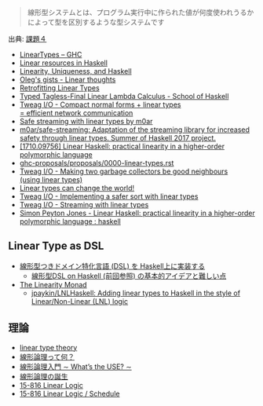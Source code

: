 > 線形型システムとは、プログラム実行中に作られた値が何度使われうるかによって型を区別するような型システムです

出典: [課題４](http://web.yl.is.s.u-tokyo.ac.jp/kobalab/kadai99/kadai4.html)

* [LinearTypes – GHC](https://ghc.haskell.org/trac/ghc/wiki/LinearTypes)
* [Linear resources in Haskell](http://axman6.com/posts/2016-07-10-Linear-resources-in-haskell.html)
* [Linearity, Uniqueness, and Haskell](http://edsko.net/2017/01/08/linearity-in-haskell/)
* [Oleg's gists - Linear thoughts](http://oleg.fi/gists/posts/2017-01-17-linear-thoughts.html)
* [Retrofitting Linear Types](https://www.microsoft.com/en-us/research/wp-content/uploads/2017/03/haskell-linear-submitted.pdf)
* [Typed Tagless-Final Linear Lambda Calculus - School of Haskell](https://www.schoolofhaskell.com/user/mutjida/typed-tagless-final-linear-lambda-calculus)
* [Tweag I/O - Compact normal forms + linear types <br>= efficient network communication](http://www.tweag.io/posts/2017-08-24-linear-types-packed-data.html)
* [Safe streaming with linear types by m0ar](https://m0ar.github.io/safe-streaming/2017/06/19/linear-types-101.html)
* [m0ar/safe-streaming: Adaptation of the streaming library for increased safety through linear types. Summer of Haskell 2017 project.](https://github.com/m0ar/safe-streaming)
* [[1710.09756] Linear Haskell: practical linearity in a higher-order polymorphic language](https://arxiv.org/abs/1710.09756)
* [ghc-proposals/proposals/0000-linear-types.rst](https://github.com/tweag/ghc-proposals/blob/linear-types/proposals/0000-linear-types.rst)
* [Tweag I/O - Making two garbage collectors be good neighbours <br/> (using linear types)](http://www.tweag.io/posts/2017-11-29-linear-jvm.html)
* [Linear types can change the world!](http://www.cs.ioc.ee/ewscs/2010/mycroft/linear-2up.pdf)
* [Tweag I/O - Implementing a safer sort with linear types](https://www.tweag.io/posts/2018-03-08-linear-sort.html)
* [Tweag I/O - Streaming with linear types](https://www.tweag.io/posts/2018-06-21-linear-streams.html)
* [Simon Peyton Jones - Linear Haskell: practical linearity in a higher-order polymorphic language : haskell](https://www.reddit.com/r/haskell/comments/91p0hb/simon_peyton_jones_linear_haskell_practical/)

## Linear Type as DSL
* [線形型つきドメイン特化言語 (DSL) を Haskell上に実装する](http://d.hatena.ne.jp/keigoi/20110806/1312604753)
  * [線形型DSL on Haskell (前回参照) の基本的アイデアと難しい点](http://d.hatena.ne.jp/keigoi/20110808/1312803152)
* [The Linearity Monad](https://www.cis.upenn.edu/~jpaykin/papers/pz_linearity_monad_2017.pdf)
  * [jpaykin/LNLHaskell: Adding linear types to Haskell in the style of Linear/Non-Linear (LNL) logic](https://github.com/jpaykin/LNLHaskell)

## 理論
* [linear type theory](https://ncatlab.org/nlab/show/linear+type+theory)
* [線形論理って何？](http://web.yl.is.s.u-tokyo.ac.jp/kobalab/kadai99/linear-logic.html)
* [線形論理入門 ∼ What’s the USE? ∼](http://www.kurims.kyoto-u.ac.jp/~terui/summer1.pdf)
* [線形論理の誕生](http://www.kurims.kyoto-u.ac.jp/~terui/birth.pdf)
* [15-816 Linear Logic](http://www.cs.cmu.edu/~./fp/courses/15816-f01/index.html)
* [15-816 Linear Logic / Schedule](http://www.cs.cmu.edu/~fp/courses/15816-s12/schedule.html)
